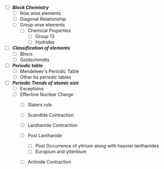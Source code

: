 - [ ] ***Block Chemistry***
    - [ ] Row wise elements
    - [ ] Diagonal Relationship
    - [ ] Group wise elements
        - [ ] Chemical Properties
            - [ ] Group 13
            - [ ] Hydrides

- [ ] ***Classification of elements***
    - [ ] Bhors
    - [ ] Goldschimdts

- [ ] ***Periodic table***
    - [ ] Mendeleev's Periodic Table
    - [ ] Other bs periodic tables

- [ ] ***Periodic Trends of atomic size***
    - [ ] Exceptions
    - [ ] Effective Nuclear Charge
        - [ ] Slaters rule
        - [ ] Scandide Contraction
        - [ ] Lanthanide Contraction
        - [ ] Post Lanthanide
            - [ ] Post Occurrence of yttrium along with heavier lanthanides
            - [ ] Europium and ytterbium
        - [ ] Actinide Contraction

